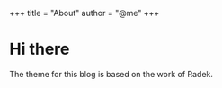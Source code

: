 +++
title = "About"
author = "@me"
+++

# Hi there

The theme for this blog is based on the work of Radek.
